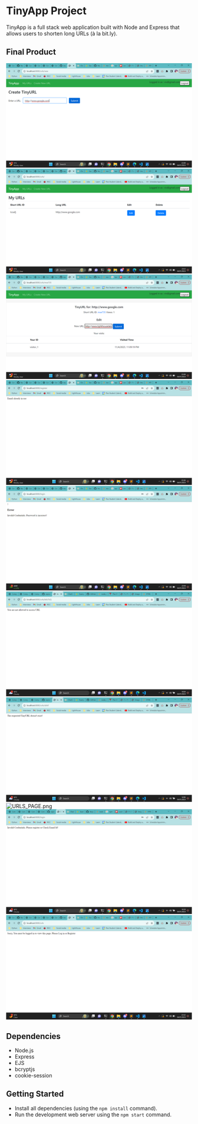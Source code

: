 # TinyApp Project

TinyApp is a full stack web application built with Node and Express that allows users to shorten long URLs (à la bit.ly).

## Final Product
![CREATE_URL.png](https://github.com/sudhaarani/tinyapp/blob/master/screenshots/CREATE_URL.png)
![DELETED.png](https://github.com/sudhaarani/tinyapp/blob/master/screenshots/DELETED.png)
![EDIT_URL_&_VIEWS.png](https://github.com/sudhaarani/tinyapp/blob/master/screenshots/EDIT_URL_%26_VIEWS.png)
![EXIST_USER.png](https://github.com/sudhaarani/tinyapp/blob/master/screenshots/EXIST_USER.png)
![INCORRECT_PASSWORD.png](https://github.com/sudhaarani/tinyapp/blob/master/screenshots/INCORRECT_PASSWORD.png)
![URL_IN_DB.png](https://github.com/sudhaarani/tinyapp/blob/master/screenshots/URL_IN_DB.png)
![URL_NOT_IN_DB.png](https://github.com/sudhaarani/tinyapp/blob/master/screenshots/URL_NOT_IN_DB.png)
![URLS_PAGE.png](https://github.com/sudhaarani/tinyapp/blob/master/screenshots/URLS_PAGE.png)
![USER_NOT_REGISTERED.png](https://github.com/sudhaarani/tinyapp/blob/master/screenshots/USER_NOT_REGISTERED.png)
![URLS_ACCESS_WITHOUT_LOGIN..png](https://github.com/sudhaarani/tinyapp/blob/master/screenshots/URLS_ACCESS_WITHOUT_LOGIN.png)

## Dependencies

- Node.js
- Express
- EJS
- bcryptjs
- cookie-session

## Getting Started

- Install all dependencies (using the `npm install` command).
- Run the development web server using the `npm start` command.
